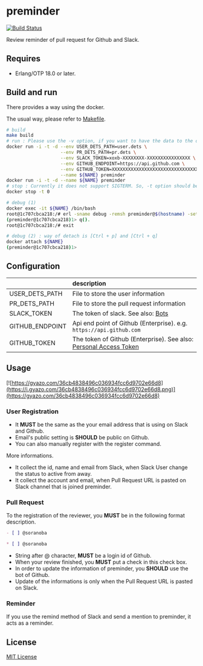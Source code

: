 preminder
=============
[![Build Status](https://travis-ci.org/soranoba/preminder.svg?branch=master)](https://travis-ci.org/soranoba/preminder)

Review reminder of pull request for Github and Slack.

## Requires

* Erlang/OTP 18.0 or later.

## Build and run

There provides a way using the docker.

The usual way, please refer to [Makefile](Makefile).

```bash
# build
make build
# run : Please use the -v option, if you want to have the data to the outside of the container.
docker run -i -t -d --env USER_DETS_PATH=user.dets \
                    --env PR_DETS_PATH=pr.dets \
                    --env SLACK_TOKEN=xoxb-XXXXXXXX-XXXXXXXXXXXXXXXX \
                    --env GITHUB_ENDPOINT=https://api.github.com \
                    --env GITHUB_TOKEN=XXXXXXXXXXXXXXXXXXXXXXXXXXXXXXXXXX \
                    --name ${NAME} preminder
docker run -i -t -d --name ${NAME} preminder
# stop : Currently it does not support SIGTERM. So, -t option should be set to 0.
docker stop -t 0

# debug (1)
docker exec -it ${NAME} /bin/bash
root@1c707cbca218:/# erl -sname debug -remsh preminder@$(hostname) -setcookie preminder
(preminder@1c707cbca218)1> q().
root@1c707cbca218:/# exit

# debug (2) : way of detach is [Ctrl + p] and [Ctrl + q]
docker attach ${NAME}
(preminder@1c707cbca218)1>
```

## Configuration

|               |description|
|:--------------|:----------|
|USER_DETS_PATH |File to store the user information|
|PR_DETS_PATH   |File to store the pull request information|
|SLACK_TOKEN    |The token of slack. See also: [Bots](https://my.slack.com/services/new/bot)|
|GITHUB_ENDPOINT|Api end point of Github (Enterprise). e.g. `https://api.github.com` |
|GITHUB_TOKEN   |The token of Github (Enterprise). See also: [Personal Access Token](https://github.com/settings/tokens) |

## Usage

[![https://gyazo.com/36cb4838496c036934fcc6d9702e66d8](https://i.gyazo.com/36cb4838496c036934fcc6d9702e66d8.png)](https://gyazo.com/36cb4838496c036934fcc6d9702e66d8)

### User Registration

* It **MUST** be the same as the your email address that is using on Slack and Github.
* Email's public setting is **SHOULD** be public on Github.
 * You can also manually register with the register command.

More informations.

* It collect the id, name and email from Slack, when Slack User change the status to active from away.
* It collect the account and email, when Pull Request URL is pasted on Slack channel that is joined preminder.

### Pull Request

To the registration of the reviewer, you **MUST** be in the following format description.

```markdown
- [ ] @soranoba

* [ ] @soranoba
```

* String after @ character, **MUST** be a login id of Github.
* When your review finished, you **MUST** put a check in this check box.
* In order to update the information of preminder, you **SHOULD** use the bot of Github.
 * Update of the informations is only when the Pull Request URL is pasted on Slack.

### Reminder

If you use the remind method of Slack and send a mention to preminder, it acts as a reminder.

## License

[MIT License](LICENSE)
